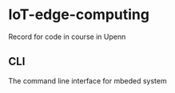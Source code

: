 # IoT-edge-computing
Record for code in course in Upenn
## CLI
The command line interface for mbeded system




